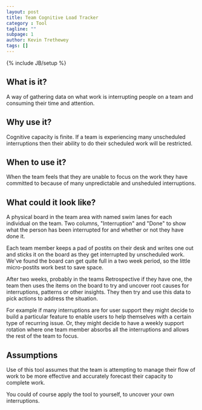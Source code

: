 ```yaml
---
layout: post
title: Team Cognitive Load Tracker
category : Tool
tagline: ""
subpage: 1
author: Kevin Trethewey
tags: []
---
```

{% include JB/setup %}

## What is it?  
A way of gathering data on what work is interrupting people on a team and consuming their time and attention.

## Why use it?
Cognitive capacity is finite. If a team is experiencing many unscheduled interruptions then their ability to do their scheduled work will be restricted.

## When to use it?
When the team feels that they are unable to focus on the work they have committed to because of many unpredictable and unsheduled interruptions.

## What could it look like?
A physical board in the team area with named swim lanes for each individual on the team. Two columns, "Interruption" and "Done" to show what the person has been interrupted for and whether or not they have done it. 

Each team member keeps a pad of postits on their desk and writes one out and sticks it on the board as they get interrupted by unscheduled work. We've found the board can get quite full in a two week period, so the little micro-postits work best to save space.

After two weeks, probably in the teams Retrospective if they have one, the team then uses the items on the board to try and uncover root causes for interruptions, patterns or other insights. They then try and use this data to pick actions to address the situation.

For example if many interruptions are for user support they might decide to build a particular feature to enable users to help themselves with a certain type of recurring issue. Or, they might decide to have a weekly support rotation where one team member absorbs all the interruptions and allows the rest of the team to focus.

## Assumptions
Use of this tool assumes that the team is attempting to manage their flow of work to be more effective and accurately forecast their capacity to complete work.

You could of course apply the tool to yourself, to uncover your own interruptions.
